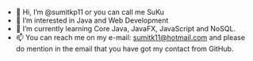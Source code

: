 - 👋 Hi, I’m @sumitkp11 or you can call me SuKu
- 👀 I’m interested in Java and Web Development
- 🌱 I’m currently learning Core Java, JavaFX, JavaScript and NoSQL.
- 📫 You can reach me on my e-mail: sumitk11@hotmail.com and please do mention in the email that you have got my contact from GitHub.


<!---
sumitkp11/sumitkp11 is a ✨ special ✨ repository because its `README.md` (this file) appears on your GitHub profile.
You can click the Preview link to take a look at your changes.
- 💞️ I’m looking to collaborate on ...
--->

